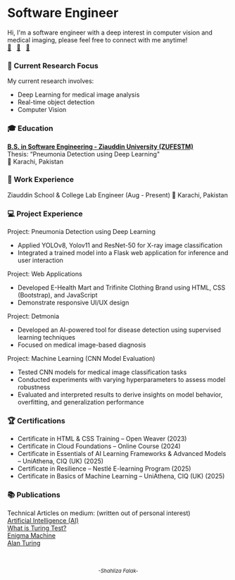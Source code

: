 # Software Engineer
Hi, I'm a software engineer with a deep interest in computer vision and medical imaging, please feel free to connect with me anytime!  
[📧](mailto:shahlizauddin@gmail.com)&nbsp;&nbsp;&nbsp;[🔗](http://www.linkedin.com/in/shahliza-falak)&nbsp;&nbsp;&nbsp;[📝](https://medium.com/@shahlizauddin)   

### 🔎 Current Research Focus  
My current research involves:
- Deep Learning for medical image analysis
- Real-time object detection
- Computer Vision

### 🎓 Education
**[B.S. in Software Engineering - Ziauddin University (ZUFESTM)](https://zu.edu.pk/faculty-of-engineering-science-technology-management/)**  
Thesis: “Pneumonia Detection using Deep Learning"  
📍 Karachi, Pakistan

### 💼 Work Experience
Ziauddin School & College
Lab Engineer (Aug - Present)
📍 Karachi, Pakistan

### 💻 Project Experience
Project: Pneumonia Detection using Deep Learning
- Applied YOLOv8, Yolov11 and ResNet-50 for X-ray image classification
- Integrated a trained model into a Flask web application for inference and user interaction

Project: Web Applications
- Developed E-Health Mart and Trifinite Clothing Brand using HTML, CSS (Bootstrap), and JavaScript
- Demonstrate responsive UI/UX design

Project: Detmonia
- Developed an AI-powered tool for disease detection using supervised learning techniques
- Focused on medical image-based diagnosis  

Project: Machine Learning (CNN Model Evaluation)  
- Tested CNN models for medical image classification tasks
- Conducted experiments with varying hyperparameters to assess model robustness
- Evaluated and interpreted results to derive insights on model behavior, overfitting, and generalization performance

### 🏆 Certifications
- Certificate in HTML & CSS Training – Open Weaver (2023)  
- Certificate in Cloud Foundations – Online Course (2024)  
- Certificate in Essentials of AI Learning Frameworks & Advanced Models – UniAthena, CIQ (UK) (2025)  
- Certificate in Resilience – Nestlé E-learning Program (2025)  
- Certificate in Basics of Machine Learning – UniAthena, CIQ (UK) (2025)



### 📚 Publications 
Technical Articles on medium: (written out of personal interest)  
[Artificial Intelligence (AI)](https://medium.com/@shahlizauddin/artificial-intelligence-ai-2dbb4a21fd6d)  
[What is Turing Test?](https://medium.com/@shahlizauddin/what-is-turing-test-bb704b20d756)  
[Enigma Machine](https://medium.com/@shahlizauddin/enigma-machine-f9c22703a322)  
[Alan Turing](https://medium.com/@shahlizauddin/alan-turing-84559809286a)
<br>
<br>
<br>  
<p align="center">
  <sub><i> -Shahliza Falak- </i></sub>
</p>

